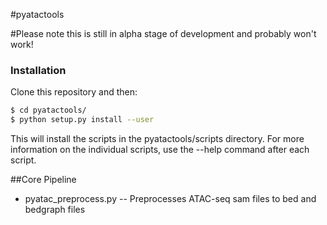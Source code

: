 #pyatactools 

#Please note this is still in alpha stage of development and probably won't work!

### Installation

Clone this repository and then:

```bash
$ cd pyatactools/
$ python setup.py install --user
```

This will install the scripts in the pyatactools/scripts directory. For more information on the individual scripts, use the --help command after each script. 

##Core Pipeline

- pyatac_preprocess.py -- Preprocesses ATAC-seq sam files to bed and bedgraph files